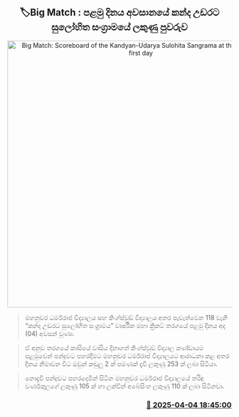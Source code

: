 <p align='center'><b><h2 align='center' title='Big Match: Scoreboard of the Kandyan-Udarya Sulohita Sangrama at the end of the first day'>🏷Big Match : පළමු දිනය අවසානයේ කන්ද උඩරට සුලෝහිත සංග්‍රාම​යේ ලකුණු පුවරුව</h2></b></p>
<p align='center'><img src='https://helakuru.sgp1.cdn.digitaloceanspaces.com/esana/images/lib/battle-fo-the-maroons-n.jpg' width='600' alt='Big Match: Scoreboard of the Kandyan-Udarya Sulohita Sangrama at the end of the first day'></p>

> මහනුවර ධර්මරාජ විද්‍යාලය සහ කිංග්ස්වුඩ් විද්‍යාලය අතර පැවැත්වෙන 118 වැනි “කන්ද උඩරට සුලෝහිත සංග්‍රාම​ය” වාර්ෂික මහා ක්‍රිකට් තරගයේ පළමු දිනය අද (04) අවසන් වුණා.

> ඒ අනුව තරගයේ කාසි‍යේ වාසිය දිනාගත් කිංග්ස්වුඩ් විද්‍යාල කණ්ඩායම පළමුවෙන් පන්දුවට පහරදීමට මහනුවර ධර්මරාජ විද්‍යාලයට ආරාධනා කළ අතර දිනය නිමාවන විට ඔවුන් කඩුලු 2 ක් පමණක් දැවී ලකුණු 253 ක් ලබා සිටියා.

> නොදැවී පන්දුවට පහරදෙමින් සිටින මහනුවර ධර්මරාජ විද්‍යාලයේ තරිඳු වර්ණකුලගේ ලකුණු 105 ක් හා ලක්වින් අබේසිංහ ලකුණු 110 ක් ලබා සිටිනවා.



<h3 align='right'><a href='https://www.helakuru.lk/esana/p/108955/'>📅 2025-04-04 18:45:00</a></h3>
